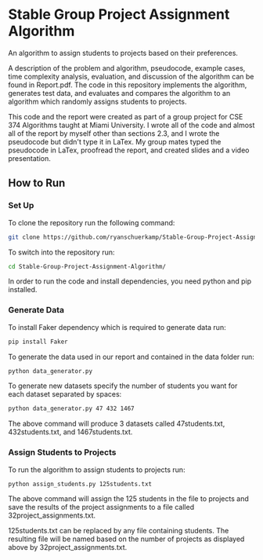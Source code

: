 # Stable Group Project Assignment Algorithm

An algorithm to assign students to projects based on their preferences.

A description of the problem and algorithm, pseudocode, example cases, time complexity analysis, evaluation, and discussion of the algorithm can be found in Report.pdf. The code in this repository implements the algorithm, generates test data, and evaluates and compares the algorithm to an algorithm which randomly assigns students to projects. 

This code and the report were created as part of a group project for CSE 374 Algorithms taught at Miami University. I wrote all of the code and almost all of the report by myself other than sections 2.3, and I wrote the pseudocode but didn't type it in LaTex. My group mates typed the pseudocode in LaTex, proofread the report, and created slides and a video presentation. 

## How to Run

### Set Up
To clone the repository run the following command:
```bash
git clone https://github.com/ryanschuerkamp/Stable-Group-Project-Assignment-Algorithm.git
```

To switch into the repository run:
```bash
cd Stable-Group-Project-Assignment-Algorithm/
```
In order to run the code and install dependencies, you need python and pip installed. 

### Generate Data
To install Faker dependency which is required to generate data run:
```bash
pip install Faker
```
To generate the data used in our report and contained in the data folder run:
```bash
python data_generator.py
```
To generate new datasets specify the number of students you want for each dataset separated by spaces:
```bash
python data_generator.py 47 432 1467
```
The above command will produce 3 datasets called 47students.txt, 432students.txt, and 1467students.txt.

### Assign Students to Projects
To run the algorithm to assign students to projects run:
```bash
python assign_students.py 125students.txt
```
The above command will assign the 125 students in the file to projects and save the results of the project assignments to a file called 32project_assignments.txt.

125students.txt can be replaced by any file containing students. The resulting file will be named based on the number of projects as displayed above by 32project_assignments.txt.
